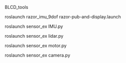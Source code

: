 BLCD_tools

roslaunch razor_imu_9dof razor-pub-and-display.launch


roslaunch sensor_ex IMU.py 

roslaunch sensor_ex lidar.py

roslaunch sensor_ex motor.py 

roslaunch sensor_ex camera.py
